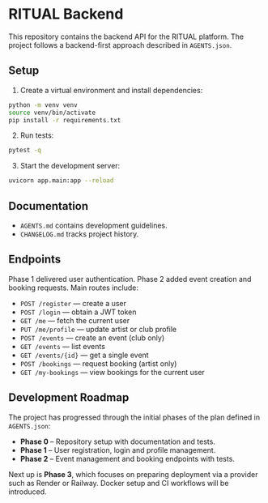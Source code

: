 # RITUAL Backend

This repository contains the backend API for the RITUAL platform. The project follows a backend-first approach described in `AGENTS.json`.

## Setup

1. Create a virtual environment and install dependencies:

```bash
python -m venv venv
source venv/bin/activate
pip install -r requirements.txt
```

2. Run tests:

```bash
pytest -q
```

3. Start the development server:

```bash
uvicorn app.main:app --reload
```

## Documentation

- `AGENTS.md` contains development guidelines.
- `CHANGELOG.md` tracks project history.

## Endpoints

Phase 1 delivered user authentication. Phase 2 added event creation and booking requests. Main routes include:

- `POST /register` — create a user
- `POST /login` — obtain a JWT token
- `GET /me` — fetch the current user
- `PUT /me/profile` — update artist or club profile
- `POST /events` — create an event (club only)
- `GET /events` — list events
- `GET /events/{id}` — get a single event
- `POST /bookings` — request booking (artist only)
 - `GET /my-bookings` — view bookings for the current user

## Development Roadmap

The project has progressed through the initial phases of the plan defined in `AGENTS.json`:

- **Phase 0** – Repository setup with documentation and tests.
- **Phase 1** – User registration, login and profile management.
- **Phase 2** – Event management and booking endpoints with tests.

Next up is **Phase 3**, which focuses on preparing deployment via a provider such as Render or Railway. Docker setup and CI workflows will be introduced.

